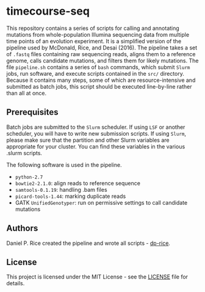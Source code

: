 # timecourse-seq

This repository contains a series of scripts for calling and annotating mutations from whole-population Illumina sequencing data from multiple time points of an evolution experiment. It is a simplified version of the pipeline used by McDonald, Rice, and Desai (2016). The pipeline takes a set of `.fastq` files containing raw sequencing reads, aligns them to a reference genome, calls candidate mutations, and filters them for likely mutations. The file `pipeline.sh` contains a series of `bash` commands, which submit `Slurm` jobs, run software, and execute scripts contained in the `src/` directory. Because it contains many steps, some of which are resource-intensive and submitted as batch jobs, this script should be executed line-by-line rather than all at once.

## Prerequisites
Batch jobs are submitted to the `Slurm` scheduler. If using `LSF` or another scheduler, you will have to write new submission scripts. If using `Slurm`, please make sure that the partition and other Slurm variables are appropriate for your cluster. You can find these variables in the various .slurm scripts.

The following software is used in the pipeline.
- `python-2.7`
- `bowtie2-2.1.0`: align reads to reference sequence
- `samtools-0.1.19`: handling .bam files
- `picard-tools-1.44`: marking duplicate reads
- GATK `UnifiedGenotyper`: run on permissive settings to call candidate mutations

## Authors
Daniel P. Rice created the pipeline and wrote all scripts - [dp-rice](https://github.com/dp-rice).

## License
This project is licensed under the MIT License - see the [LICENSE](LICENSE) file for details.
